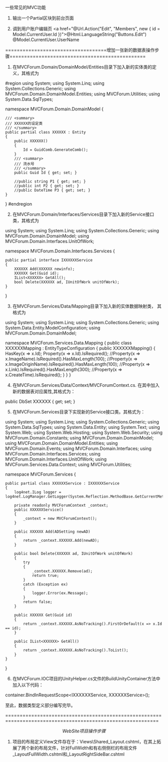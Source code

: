 ﻿一些常见的MVC功能
1. 输出一个Partial区块到前台页面

2. 调到用户账户编辑页
 <a href="@Url.Action("Edit", "Members", new { id = Model.CurrentUser.Id })">@Html.LanguageString("Buttons.Edit") @Model.CurrentUser.UserName</a>




===================================增加一张新的数据表操作步骤===============================================
1. 在MVCForum.Domain/DomainModel/Entities目录下加入新的实体类的定义，其格式为

#region	
using System;
using System.Linq;
using System.Collections.Generic;
using MVCForum.Domain.DomainModel.Entities;
using MVCForum.Utilities;
using System.Data.SqlTypes;

namespace MVCForum.Domain.DomainModel
{

    /// <summary>
    /// XXXXXX的设定类
    /// </summary>
    public partial class XXXXXX : Entity
    {
        public XXXXXX()
        {
            Id = GuidComb.GenerateComb();
        }
        /// <summary>
        /// 流水号
        /// </summary>
        public Guid Id { get; set; }

		//public string P1 { get; set; }
		//public int P2 { get; set; }
		//public DateTime P3 { get; set; }
	}

}
#endregion

2. 在MVCForum.Domain/Interfaces/Services目录下加入新的Service接口类，其格式为

using System;
using System.Linq;
using System.Collections.Generic;
using MVCForum.Domain.DomainModel;
using MVCForum.Domain.Interfaces.UnitOfWork;

namespace MVCForum.Domain.Interfaces.Services
{

    public partial interface IXXXXXXService
    {
        XXXXXX Add(XXXXXX newinfo);
        XXXXXX Get(Guid id);
        IList<XXXXXX> GetAll();
        bool Delete(XXXXXX ad, IUnitOfWork unitOfWork);
    }
}

3. 在MVCForum.Services/Data/Mapping目录下加入新的实体数据映射类， 其格式为

using System;
using System.Linq;
using System.Collections.Generic;
using System.Data.Entity.ModelConfiguration;
using MVCForum.Domain.DomainModel;

namespace MVCForum.Services.Data.Mapping
{
    public class XXXXXXMapping : EntityTypeConfiguration<XXXXXX>
    {
        public XXXXXXMapping()
        {
            HasKey(x => x.Id);
            Property(x => x.Id).IsRequired();
            //Property(x => x.ImageName).IsRequired().HasMaxLength(100);
            //Property(x => x.ImageOriginName).IsRequired().HasMaxLength(100);
            //Property(x => x.Link).IsRequired().HasMaxLength(300);
            //Property(x => x.CreateTime).IsRequired();
        }
    }
}

4. 在MVCForum.Services/Data/Context/MVCForumContext.cs. 在其中加入新的数据表对应属性,其格式为：

 public DbSet<XXXXXX> XXXXXX { get; set; }

5. 在MVCForum.Services目录下实现新的Service接口类。其格式为：

using System;
using System.Linq;
using System.Collections.Generic;
using System.Data.SqlTypes;
using System.Data.Entity;
using System.Text;
using System.Web;
using System.Web.Hosting;
using System.Web.Security;
using MVCForum.Domain.Constants;
using MVCForum.Domain.DomainModel;
using MVCForum.Domain.DomainModel.Entities;
using MVCForum.Domain.Events;
using MVCForum.Domain.Interfaces;
using MVCForum.Domain.Interfaces.Services;
using MVCForum.Domain.Interfaces.UnitOfWork;
using MVCForum.Services.Data.Context;
using MVCForum.Utilities;

namespace MVCForum.Services
{

    public partial class XXXXXXService : IXXXXXXService
    {
        log4net.ILog logger = log4net.LogManager.GetLogger(System.Reflection.MethodBase.GetCurrentMethod().DeclaringType);

        private readonly MVCForumContext _context;
        public XXXXXXService()
        {
            _context = new MVCForumContext();
        }

        public XXXXXX Add(ADSetting newAD)
        {
            return _context.XXXXXX.Add(newAD);
        }

        public bool Delete(XXXXXX ad, IUnitOfWork unitOfWork)
        {
            try
            {
                _context.XXXXXX.Remove(ad);
                return true;
            }
            catch (Exception ex)
            {
                logger.Error(ex.Message);
            }
            return false;
        }

        public XXXXXX Get(Guid id)
        {
            return _context.XXXXXX.AsNoTracking().FirstOrDefault(x => x.Id == id);
        }

        public IList<XXXXXX> GetAll()
        {
            return _context.XXXXXX.AsNoTracking().ToList();
        }
    }

}

6. 在MVCForum.IOC项目的UnityHelper.cs文件的BuildUnityContainer方法中加入以下代码：
  
  container.BindInRequestScope<IXXXXXXService, XXXXXXService>();

至此，数据类型定义部分编写完毕。


===========================================================================================================




$$$$$$$$$$$$$$$$$$$$$$$$$$$$$$$$$$$$$$$$$$  WebSite项目操作步骤   $$$$$$$$$$$$$$$$$$$$$$$$$$$$$$$$$$$$$$$$$$

1. 项目的布局定义View文件存在于：Views\Shared\_Layout.cshtml，在其上拓展了两个新的布局文件，针对FullWidth和有右侧侧栏的布局文件_LayoutFullWidth.cshtml和_LayoutRightSideBar.cshtml














